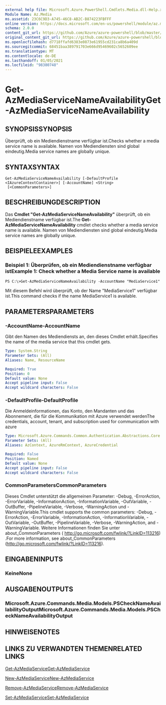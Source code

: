 ```yaml
---
external help file: Microsoft.Azure.PowerShell.Cmdlets.Media.dll-Help.xml
Module Name: Az.Media
ms.assetid: 23C6C9D3-A745-46C8-AB2C-B874223FBFFF
online version: https://docs.microsoft.com/en-us/powershell/module/az.media/get-azmediaservicenameavailability
schema: 2.0.0
content_git_url: https://github.com/Azure/azure-powershell/blob/master/src/Media/Media/help/Get-AzMediaServiceNameAvailability.md
original_content_git_url: https://github.com/Azure/azure-powershell/blob/master/src/Media/Media/help/Get-AzMediaServiceNameAvailability.md
ms.openlocfilehash: d7718ffafd6383e0873e61955cd231ca8b6a409d
ms.sourcegitcommit: 68451baa389791703e666d95469602c5652609ee
ms.translationtype: MT
ms.contentlocale: de-DE
ms.lasthandoff: 01/05/2021
ms.locfileid: "98380748"
---
```

# <span data-ttu-id="22be5-101">Get-AzMediaServiceNameAvailability</span><span class="sxs-lookup"><span data-stu-id="22be5-101">Get-AzMediaServiceNameAvailability</span></span>

## <span data-ttu-id="22be5-102">SYNOPSIS</span><span class="sxs-lookup"><span data-stu-id="22be5-102">SYNOPSIS</span></span>
<span data-ttu-id="22be5-103">Überprüft, ob ein Mediendienstname verfügbar ist.</span><span class="sxs-lookup"><span data-stu-id="22be5-103">Checks whether a media service name is available.</span></span>
<span data-ttu-id="22be5-104">Namen von Mediendiensten sind global eindeutig.</span><span class="sxs-lookup"><span data-stu-id="22be5-104">Media service names are globally unique.</span></span>

## <span data-ttu-id="22be5-105">SYNTAX</span><span class="sxs-lookup"><span data-stu-id="22be5-105">SYNTAX</span></span>

```
Get-AzMediaServiceNameAvailability [-DefaultProfile <IAzureContextContainer>] [-AccountName] <String>
 [<CommonParameters>]
```

## <span data-ttu-id="22be5-106">BESCHREIBUNG</span><span class="sxs-lookup"><span data-stu-id="22be5-106">DESCRIPTION</span></span>
<span data-ttu-id="22be5-107">Das **Cmdlet "Get-AzMediaServiceNameAvailability"** überprüft, ob ein Mediendienstname verfügbar ist.</span><span class="sxs-lookup"><span data-stu-id="22be5-107">The **Get-AzMediaServiceNameAvailability** cmdlet checks whether a media service name is available.</span></span>
<span data-ttu-id="22be5-108">Namen von Mediendiensten sind global eindeutig.</span><span class="sxs-lookup"><span data-stu-id="22be5-108">Media service names are globally unique.</span></span>

## <span data-ttu-id="22be5-109">BEISPIELE</span><span class="sxs-lookup"><span data-stu-id="22be5-109">EXAMPLES</span></span>

### <span data-ttu-id="22be5-110">Beispiel 1: Überprüfen, ob ein Mediendienstname verfügbar ist</span><span class="sxs-lookup"><span data-stu-id="22be5-110">Example 1: Check whether a Media Service name is available</span></span>
```
PS C:\>Get-AzMediaServiceNameAvailability -AccountName "MediaService1"
```

<span data-ttu-id="22be5-111">Mit diesem Befehl wird überprüft, ob der Name "MediaService1" verfügbar ist.</span><span class="sxs-lookup"><span data-stu-id="22be5-111">This command checks if the name MediaService1 is available.</span></span>

## <span data-ttu-id="22be5-112">PARAMETERS</span><span class="sxs-lookup"><span data-stu-id="22be5-112">PARAMETERS</span></span>

### <span data-ttu-id="22be5-113">-AccountName</span><span class="sxs-lookup"><span data-stu-id="22be5-113">-AccountName</span></span>
<span data-ttu-id="22be5-114">Gibt den Namen des Mediendiensts an, den dieses Cmdlet erhält.</span><span class="sxs-lookup"><span data-stu-id="22be5-114">Specifies the name of the media service that this cmdlet gets.</span></span>

```yaml
Type: System.String
Parameter Sets: (All)
Aliases: Name, ResourceName

Required: True
Position: 0
Default value: None
Accept pipeline input: False
Accept wildcard characters: False
```

### <span data-ttu-id="22be5-115">-DefaultProfile</span><span class="sxs-lookup"><span data-stu-id="22be5-115">-DefaultProfile</span></span>
<span data-ttu-id="22be5-116">Die Anmeldeinformationen, das Konto, den Mandanten und das Abonnement, die für die Kommunikation mit Azure verwendet werden</span><span class="sxs-lookup"><span data-stu-id="22be5-116">The credentials, account, tenant, and subscription used for communication with azure</span></span>

```yaml
Type: Microsoft.Azure.Commands.Common.Authentication.Abstractions.Core.IAzureContextContainer
Parameter Sets: (All)
Aliases: AzContext, AzureRmContext, AzureCredential

Required: False
Position: Named
Default value: None
Accept pipeline input: False
Accept wildcard characters: False
```

### <span data-ttu-id="22be5-117">CommonParameters</span><span class="sxs-lookup"><span data-stu-id="22be5-117">CommonParameters</span></span>
<span data-ttu-id="22be5-118">Dieses Cmdlet unterstützt die allgemeinen Parameter: -Debug, -ErrorAction, -ErrorVariable, -InformationAction, -InformationVariable, -OutVariable, -OutBuffer, -PipelineVariable, -Verbose, -WarningAction und -WarningVariable.</span><span class="sxs-lookup"><span data-stu-id="22be5-118">This cmdlet supports the common parameters: -Debug, -ErrorAction, -ErrorVariable, -InformationAction, -InformationVariable, -OutVariable, -OutBuffer, -PipelineVariable, -Verbose, -WarningAction, and -WarningVariable.</span></span> <span data-ttu-id="22be5-119">Weitere Informationen finden Sie unter about_CommonParameters ( http://go.microsoft.com/fwlink/?LinkID=113216) .</span><span class="sxs-lookup"><span data-stu-id="22be5-119">For more information, see about_CommonParameters (http://go.microsoft.com/fwlink/?LinkID=113216).</span></span>

## <span data-ttu-id="22be5-120">EINGABEN</span><span class="sxs-lookup"><span data-stu-id="22be5-120">INPUTS</span></span>

### <span data-ttu-id="22be5-121">Keine</span><span class="sxs-lookup"><span data-stu-id="22be5-121">None</span></span>

## <span data-ttu-id="22be5-122">AUSGABEN</span><span class="sxs-lookup"><span data-stu-id="22be5-122">OUTPUTS</span></span>

### <span data-ttu-id="22be5-123">Microsoft.Azure.Commands.Media.Models.PSCheckNameAvailabilityOutput</span><span class="sxs-lookup"><span data-stu-id="22be5-123">Microsoft.Azure.Commands.Media.Models.PSCheckNameAvailabilityOutput</span></span>

## <span data-ttu-id="22be5-124">HINWEISE</span><span class="sxs-lookup"><span data-stu-id="22be5-124">NOTES</span></span>

## <span data-ttu-id="22be5-125">LINKS ZU VERWANDTEN THEMEN</span><span class="sxs-lookup"><span data-stu-id="22be5-125">RELATED LINKS</span></span>

[<span data-ttu-id="22be5-126">Get-AzMediaService</span><span class="sxs-lookup"><span data-stu-id="22be5-126">Get-AzMediaService</span></span>](./Get-AzMediaService.md)

[<span data-ttu-id="22be5-127">New-AzMediaService</span><span class="sxs-lookup"><span data-stu-id="22be5-127">New-AzMediaService</span></span>](./New-AzMediaService.md)

[<span data-ttu-id="22be5-128">Remove-AzMediaService</span><span class="sxs-lookup"><span data-stu-id="22be5-128">Remove-AzMediaService</span></span>](./Remove-AzMediaService.md)

[<span data-ttu-id="22be5-129">Set-AzMediaService</span><span class="sxs-lookup"><span data-stu-id="22be5-129">Set-AzMediaService</span></span>](./Set-AzMediaService.md)


